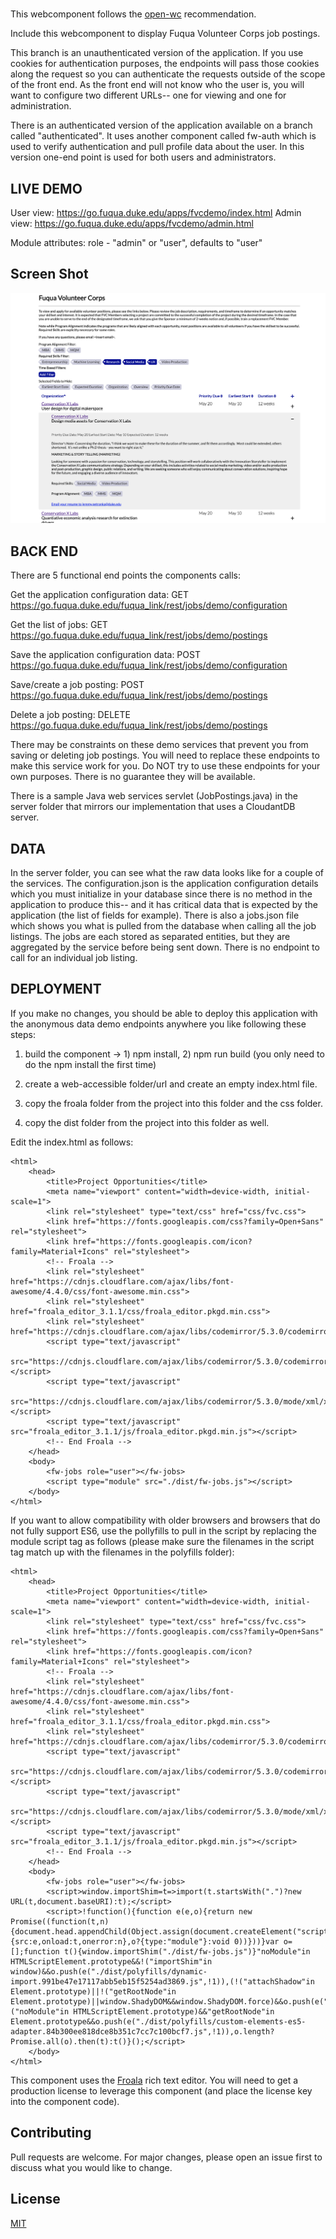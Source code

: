 # <fw-jobs>

This webcomponent follows the [open-wc](https://github.com/open-wc/open-wc) recommendation.

Include this webcomponent to display Fuqua Volunteer Corps job postings.

This branch is an unauthenticated version of the application.  If you use 
cookies for authentication purposes, the endpoints will pass those cookies
along the request so you can authenticate the requests outside of the scope
of the front end.  As the front end will not know who the user is, you will
want to configure two different URLs-- one for viewing and one for administration.

There is an authenticated version of the application available on a branch 
called "authenticated".  It uses another component called fw-auth which is 
used to verify authentication and pull profile data about the user.  In this 
version one-end point is used for both users and administrators.

## LIVE DEMO

User view:  https://go.fuqua.duke.edu/apps/fvcdemo/index.html
Admin view: https://go.fuqua.duke.edu/apps/fvcdemo/admin.html

Module attributes:
 role - "admin" or "user", defaults to "user"


## Screen Shot
![Screen Shot of Application](./screen_shot.png?inline=true)


## BACK END

There are 5 functional end points the components calls:

Get the application configuration data:
GET https://go.fuqua.duke.edu/fuqua_link/rest/jobs/demo/configuration

Get the list of jobs:
GET https://go.fuqua.duke.edu/fuqua_link/rest/jobs/demo/postings

Save the application configuration data:
POST https://go.fuqua.duke.edu/fuqua_link/rest/jobs/demo/configuration

Save/create a job posting:
POST https://go.fuqua.duke.edu/fuqua_link/rest/jobs/demo/postings

Delete a job posting:
DELETE https://go.fuqua.duke.edu/fuqua_link/rest/jobs/demo/postings


There may be constraints on these demo services that prevent you from 
saving or deleting job postings.   You will need to replace these 
endpoints to make this service work for you.  Do NOT try to use these 
endpoints for your own purposes.  There is no guarantee they will be 
available.

There is a sample Java web services servlet (JobPostings.java)
in the server folder that mirrors our implementation that uses a 
CloudantDB server.

## DATA

In the server folder, you can see what the raw data looks like for a couple
of the services.  The configuration.json is the application configuration
details which you must initialize in your database since there is no method
in the application to produce this-- and it has critical data that is expected
by the application (the list of fields for example).   There is also a 
jobs.json file which shows you what is pulled from the database when calling
all the job listings.   The jobs are each stored as separated entities, but 
they are aggregated by the service before being sent down.   There is no
endpoint to call for an individual job listing.

## DEPLOYMENT

If you make no changes, you should be able to deploy this application with
the anonymous data demo endpoints anywhere you like following these steps:

1) build the component -> 1) npm install, 2) npm run build (you only need to 
do the npm install the first time)

2) create a web-accessible folder/url and create an empty index.html file.

3) copy the froala folder from the project into this folder and the css folder.

4) copy the dist folder from the project into this folder as well.


Edit the index.html  as follows:

    <html>
        <head>
            <title>Project Opportunities</title>
            <meta name="viewport" content="width=device-width, initial-scale=1">
            <link rel="stylesheet" type="text/css" href="css/fvc.css">
            <link href="https://fonts.googleapis.com/css?family=Open+Sans" rel="stylesheet">
            <link href="https://fonts.googleapis.com/icon?family=Material+Icons" rel="stylesheet">
            <!-- Froala -->
            <link rel="stylesheet" href="https://cdnjs.cloudflare.com/ajax/libs/font-awesome/4.4.0/css/font-awesome.min.css">
            <link rel="stylesheet" href="froala_editor_3.1.1/css/froala_editor.pkgd.min.css"> 
            <link rel="stylesheet" href="https://cdnjs.cloudflare.com/ajax/libs/codemirror/5.3.0/codemirror.min.css">
            <script type="text/javascript"
                src="https://cdnjs.cloudflare.com/ajax/libs/codemirror/5.3.0/codemirror.min.js"></script>
            <script type="text/javascript"
                src="https://cdnjs.cloudflare.com/ajax/libs/codemirror/5.3.0/mode/xml/xml.min.js"></script>
            <script type="text/javascript" src="froala_editor_3.1.1/js/froala_editor.pkgd.min.js"></script>
            <!-- End Froala -->         
        </head>
        <body>
            <fw-jobs role="user"></fw-jobs>
            <script type="module" src="./dist/fw-jobs.js"></script>
        </body>
    </html>

If you want to allow compatibility with older browsers and browsers that do not
fully support ES6, use the pollyfills to pull in the script by replacing the module
script tag as follows (please make sure the filenames in the script tag match up
with the filenames in the polyfills folder):

    <html>
        <head>
            <title>Project Opportunities</title>
            <meta name="viewport" content="width=device-width, initial-scale=1">
            <link rel="stylesheet" type="text/css" href="css/fvc.css">
            <link href="https://fonts.googleapis.com/css?family=Open+Sans" rel="stylesheet">
            <link href="https://fonts.googleapis.com/icon?family=Material+Icons" rel="stylesheet">
            <!-- Froala -->
            <link rel="stylesheet" href="https://cdnjs.cloudflare.com/ajax/libs/font-awesome/4.4.0/css/font-awesome.min.css">
            <link rel="stylesheet" href="froala_editor_3.1.1/css/froala_editor.pkgd.min.css"> 
            <link rel="stylesheet" href="https://cdnjs.cloudflare.com/ajax/libs/codemirror/5.3.0/codemirror.min.css">
            <script type="text/javascript"
                src="https://cdnjs.cloudflare.com/ajax/libs/codemirror/5.3.0/codemirror.min.js"></script>
            <script type="text/javascript"
                src="https://cdnjs.cloudflare.com/ajax/libs/codemirror/5.3.0/mode/xml/xml.min.js"></script>
            <script type="text/javascript" src="froala_editor_3.1.1/js/froala_editor.pkgd.min.js"></script>
            <!-- End Froala -->         
        </head>
        <body>
            <fw-jobs role="user"></fw-jobs>
            <script>window.importShim=t=>import(t.startsWith(".")?new URL(t,document.baseURI):t);</script>
            <script>!function(){function e(e,o){return new Promise((function(t,n){document.head.appendChild(Object.assign(document.createElement("script"),{src:e,onload:t,onerror:n},o?{type:"module"}:void 0))}))}var o=[];function t(){window.importShim("./dist/fw-jobs.js")}"noModule"in HTMLScriptElement.prototype&&!("importShim"in window)&&o.push(e("./dist/polyfills/dynamic-import.991be47e17117abb5eb15f5254ad3869.js",!1)),(!("attachShadow"in Element.prototype)||!("getRootNode"in Element.prototype)||window.ShadyDOM&&window.ShadyDOM.force)&&o.push(e("./dist/polyfills/webcomponents.6954abecfe8b165751e6bc9b0af6c639.js",!1)),!("noModule"in HTMLScriptElement.prototype)&&"getRootNode"in Element.prototype&&o.push(e("./dist/polyfills/custom-elements-es5-adapter.84b300ee818dce8b351c7cc7c100bcf7.js",!1)),o.length?Promise.all(o).then(t):t()}();</script>
        </body>
    </html>

This component uses the [Froala](https://froala.com/wysiwyg-editor/ "Froala") rich text editor.   You will need to get a production license
to leverage this component (and place the license key into the component code).  

## Contributing
Pull requests are welcome. For major changes, please open an issue first to discuss what you would 
like to change.

## License
[MIT](https://choosealicense.com/licenses/mit/)